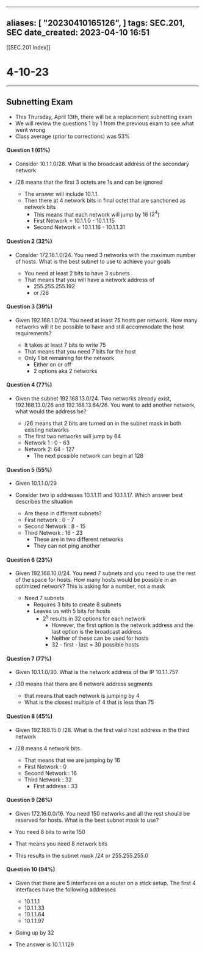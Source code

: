 
---
aliases: [ "20230410165126",  ]
tags: SEC.201, SEC
date_created: 2023-04-10 16:51
---
[[SEC.201 Index]]
# 4-10-23
---
## Subnetting Exam
- This Thursday, April 13th, there will be a replacement subnetting exam
- We will review the questions 1 by 1 from the previous exam to see what went wrong
- Class average (prior to corrections) was 53%

#### Question 1 (61%)
- Consider 10.1.1.0/28. What is the broadcast address of the secondary network
- /28 means that the first 3 octets are 1s and can be ignored

	- The answer will include 10.1.1.
	- Then there at 4 network bits in final octet that are sanctioned as network bits
		- This means that each network will jump by 16 ($2^4$)
		- First Network = 10.1.1.0 - 10.1.1.15
		- Second Network = 10.1.1.16 - 10.1.1.31

#### Question 2 (32%)
- Consider 172.16.1.0/24. You need 3 networks with the maximum number of hosts. What is the best subnet to use to achieve your goals

	- You need at least 2 bits to have 3 subnets
	- That means that you will have a network address of 
		- 255.255.255.192
		- or /26

#### Question 3 (39%)
- Given 192.168.1.0/24. You need at least 75 hosts per network. How many networks will it be possible to have and still accommodate the host requirements?

	- It takes at least 7 bits to write 75
	- That means that you need 7 bits for the host
	- Only 1 bit remaining for the network
		- Either on or off
		- 2 options aka 2 networks

#### Question 4 (77%)
- Given the subnet 192.168.13.0/24. Two networks already exist, 192.168.13.0/26 and 192.168.13.64/26. You want to add another network, what would the address be?

	- /26 means that 2 bits are turned on in the subnet mask in both existing networks
	- The first two networks will jump by 64 
	- Network 1 : 0 - 63
	- Network 2: 64 - 127
		- The next possible network can begin at 128

#### Question 5 (55%)
- Given 10.1.1.0/29 
- Consider two ip addresses 10.1.1.11 and 10.1.1.17. Which answer best describes the situation

	- Are these in different subnets?
	- First network : 0 - 7
	- Second Network : 8 - 15
	- Third Network : 16 - 23
		- These are in two different networks
		- They can not ping another

#### Question 6 (23%)
- Given 192.168.10.0/24. You need 7 subnets and you need to use the rest of the space for hosts. How many hosts would be possible in an optimized network? This is asking for a number, not a mask

	- Need 7 subnets
		- Requires 3 bits to create 8 subnets
		- Leaves us with 5 bits for hosts
			- $2^5$ results in 32 options for each network
				- However, the first option is the network address and the last option is the broadcast address
				- Neither of these can be used for hosts
				- 32 - first - last = 30 possible hosts

#### Question 7 (77%)
- Given 10.1.1.0/30. What is the network address of the IP 10.1.1.75?

- /30 means that there are 6 network address segments
	- that means that each network is jumping by 4
	- What is the closest multiple of 4 that is less than 75

#### Question 8 (45%)
- Given 192.168.15.0 /28. What is the first valid host address in the third network

- /28 means 4 network bits
	- That means that we are jumping by 16
	- First Network : 0
	- Second Network : 16
	- Third Network : 32
		- First address : 33

#### Question 9 (26%)
- Given 172.16.0.0/16. You need 150 networks and all the rest should be reserved for hosts. What is the best subnet mask to use?

- You need 8 bits to write 150
- That means you need 8 network bits
- This results in the subnet mask /24 or 255.255.255.0

#### Question 10 (94%)
- Given that there are 5 interfaces on a router on a stick setup. The first 4 interfaces have the following addresses
	- 10.1.1.1
	- 10.1.1.33
	- 10.1.1.64
	- 10.1.1.97

- Going up by 32
- The answer is 10.1.1.129